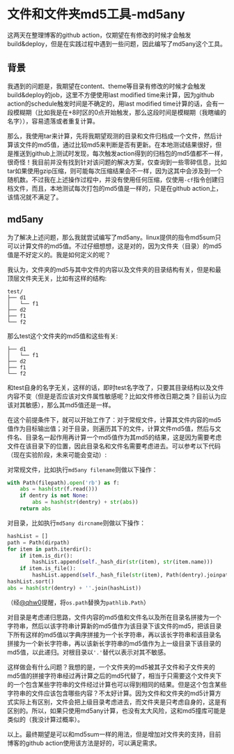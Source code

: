 # 文件和文件夹md5工具-md5any


这两天在整理博客的github action，仅期望在有修改的时候才会触发build&deploy，但是在实践过程中遇到一些问题，因此编写了md5any这个工具。

<!--more-->

## 背景

我遇到的问题是，我期望在content、theme等目录有修改的时候才会触发build&deploy的job，这里不方便使用last modified time来计算，因为github action的schedule触发时间是不确定的，用last modified time计算的话，会有一段模糊期（比如我是在+8时区的0点开始触发，那么这段时间是模糊期（我瞎编的名字）），容易遗落或者重复计算。

那么，我使用tar来计算，先将我期望观测的目录和文件归档成一个文件，然后计算该文件的md5值，通过比较md5来判断是否有更新。在本地测试结果很好，但是推送到github上测试时发现，每次触发action得到的归档包的md5值都不一样，很奇怪！我目前并没有找到针对该问题的解决方案，仅查询到一些零碎信息，比如tar如果使用gzip压缩，则可能每次压缩结果会不一样，因为这其中会涉及到一个随机数。不过我在上述操作过程中，并没有使用任何压缩，仅使用`-cf`指令创建归档文件，而且，本地测试每次打包的md5值是一样的，只是在github action上，该情况就不满足了。

## md5any

为了解决上述问题，那么我就尝试编写了md5any。linux提供的指令md5sum只可以计算文件的md5值。不过仔细想想，这是对的，因为文件夹（目录）的md5值是不好定义的。我是如何定义的呢？

我认为，文件夹的md5与其中文件的内容以及文件夹的目录结构有关，但是和最顶层文件夹无关，比如有这样的结构:
```
test/
├── d1
│   └── f1
├── d2
├── f1
└── f2
```
那么test这个文件夹的md5值和这些有关:
```
├── d1
│   └── f1
├── d2
├── f1
└── f2
```
和test自身的名字无关，这样的话，即时test名字改了，只要其目录结构以及文件内容不变（但是是否应该对文件属性敏感呢？比如文件修改日期之类？目前认为应该对其敏感），那么其md5值还是一样。

在这个前提条件下，就可以开始工作了：对于常规文件，计算其文件内容的md5值作为目标输出值；对于目录，则遍历其下的文件，计算文件md5值，然后与文件名、目录名一起作用再计算一个md5值作为其md5的结果，这是因为需要考虑文件在该目录下的位置，因此目录名和文件名需要考虑进去。可以参考以下代码（现在实验阶段，未来可能会变动）:

对常规文件，比如执行`md5any filename`则做以下操作：

```python
with Path(filepath).open('rb') as f:
    abs = hash(str(f.read()))
    if dentry is not None:
        abs = hash(str(dentry) + str(abs))
    return abs
```

对目录，比如执行`md5any dircname`则做以下操作：

```python
hashList = []
path = Path(dirpath)
for item in path.iterdir():
    if item.is_dir():
        hashList.append(self._hash_dir(str(item), str(item.name)))
    if item.is_file():
        hashList.append(self._hash_file(str(item), Path(dentry).joinpath(str(item.name))))
hashList.sort()
abs = hash(str(dentry) + ''.join(hashList))
```

（经[@qhw0](https://github.com/qhw0)提醒，将`os.path`替换为`pathlib.Path`）

对目录是考虑递归思路，文件内容的md5值和文件名以及所在目录名拼接为一个字符串，然后以该字符串计算新的md5值作为该目录下该文件的md5，把该目录下所有这样的md5值以字典序拼接为一个长字符串，再以该长字符串和该目录名拼接为一个新长字符串，再以该新长字符串的md5值作为上一级目录下该目录的md5值，以此递归。对根目录以`'.'`替代以表示对其不敏感。

这样做会有什么问题？我想的是，一个文件夹的md5被其子文件和子文件夹的md5值的拼接字符串经过再计算之后的md5代替了，相当于只需要这个文件夹下的一个包含某些字符串的文件经过计算也可以得到相同的结果。但是这个包含某些字符串的文件应该包含哪些内容？不太好计算。因为文件和文件夹的md5计算方式实际上有区别，文件会把上级目录考虑进去，而文件夹是只考虑自身的，这是有区别的。所以，如果只使用md5any计算，也没有太大风险，这和md5撞库可能是类似的（我没计算过概率）。

以上。最终期望是可以和md5sum一样的用法，但是增加对文件夹的支持，目前博客的github action使用该方法是好的，可以满足需求。
